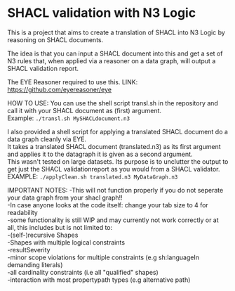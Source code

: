 # SHACL validation with N3 Logic

This is a project that aims to create a translation of SHACL into N3 Logic by reasoning on SHACL documents.

The idea is that you can input a SHACL document into this and get a set of N3 rules that, when applied via a reasoner on a data graph, will output a SHACL validation report.

The EYE Reasoner required to use this.
LINK: https://github.com/eyereasoner/eye

HOW TO USE:
You can use the shell script transl.sh in the repository and call it with your SHACL document as (first) argument. <br/>
Example:
```./transl.sh MySHACLdocument.n3```

I also provided a shell script for applying a translated SHACL document do a data graph cleanly via EYE. <br/>
It takes a translated SHACL document (translated.n3) as its first argument and applies it to the datagraph it is given as a second argument. <br/>
This wasn't tested on large datasets. Its purpose is to unclutter the output to get just the SHACL validationreport as you would from a SHACL validator. <br/>
EXAMPLE:
```./applyClean.sh translated.n3 MyDataGraph.n3```

IMPORTANT NOTES:
-This will not function properly if you do not seperate your data graph from your shacl graph!! <br/>
-In case anyone looks at the code itself: change your tab size to 4 for readability <br/>
-some functionality is still WIP and may currently not work correctly or at all, this includes but is not limited to: <br/>
    -(self-)recursive Shapes <br/>
    -Shapes with multiple logical constraints <br/>
    -resultSeverity <br/>
    -minor scope violations for multiple constraints (e.g sh:languageIn demanding literals) <br/>
    -all cardinality constraints (i.e all "qualified" shapes) <br/>
    -interaction with most propertypath types (e.g alternative path) <br/>